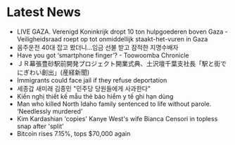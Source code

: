 # Latest News
-  LIVE GAZA. Verenigd Koninkrijk dropt 10 ton hulpgoederen boven Gaza - Veiligheidsraad roept op tot onmiddellijk staakt-het-vuren in Gaza
-  음주운전 40대 잡고 봤더니…임금 선불 받고 잠적한 지명수배자
-  Have you got ‘smartphone finger’? - Toowoomba Chronicle
-  ＪＲ幕張豊砂駅前開発プロジェクト開業式典、土沢壇千葉支社長「駅と街でにぎわい創出」(産経新聞)
-  Immigrants could face jail if they refuse deportation
-  세종갑 새미래 김종민 "민주당 당원들에게 사과한다"
-  Kiến nghị thiết kế mẫu thẻ bảo hiểm y tế ghi hạn dùng
-  Man who killed North Idaho family sentenced to life without parole. ‘Needlessly murdered’
-  Kim Kardashian 'copies' Kanye West's wife Bianca Censori in topless snap after 'split'
-  Bitcoin rises 7.15%, tops $70,000 again
